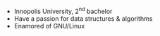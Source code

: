 - Innopolis University, 2<sup>nd</sup> bachelor
- Have a passion for data structures & algorithms
- Enamored of GNU/Linux
